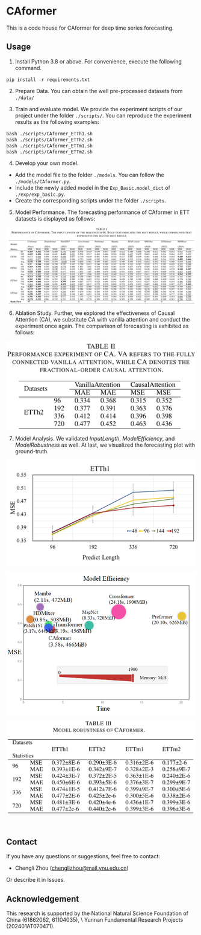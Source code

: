 # CAformer
This is a code house for CAformer for deep time series forecasting.


## Usage

1. Install Python 3.8 or above. For convenience, execute the following command.

```
pip install -r requirements.txt
```

2. Prepare Data. You can obtain the well pre-processed datasets from `./data/`


3. Train and evaluate model. We provide the experiment scripts of our project under the folder `./scripts/`. You can reproduce the experiment results as the following examples:

```
bash ./scripts/CAformer_ETTh1.sh
bash ./scripts/CAformer_ETTh2.sh
bash ./scripts/CAformer_ETTm1.sh
bash ./scripts/CAformer_ETTm2.sh
```

4. Develop your own model.

- Add the model file to the folder `./models`. You can follow the `./models/CAformer.py`.
- Include the newly added model in the `Exp_Basic.model_dict` of  `./exp/exp_basic.py`.
- Create the corresponding scripts under the folder `./scripts`.


5. Model Performance.
The forecasting performance of CAformer in ETT datasets is displayed as follows:

<p align="center">
<img src="./figures/performance.png"  alt="" align=center />
</p>


6. Ablation Study.
Further, we explored the effectiveness of Causal Attention (CA), we substitute CA with vanilla attention and conduct the experiment once again. The comparison of forecasting is exhibited as follows:

<p align="center">
<img src="./figures/ablation.png"  alt="" align=center />
</p>


7. Model Analysis.
We validated $Input Length$, $Model Efficiency$, and $Model Robustness$ as well. At last, we visualized the forecasting plot with ground-truth.


<p align="center">
<img src="./figures/input.jpg"  alt="" align=center />
</p>


<p align="center">
<img src="./figures/efficiency.png"  alt="" align=center />
</p>


<p align="center">
<img src="./figures/robustness.png"  alt="" align=center />
</p>


<p align="center">
<img src="./figures/visual.jpg"  alt="" align=center />
</p>



## Contact
If you have any questions or suggestions, feel free to contact:

- Chengli Zhou (chenglizhou@mail.ynu.edu.cn)

Or describe it in Issues.

## Acknowledgement

This research is supported by the National Natural Science Foundation of China (61862062, 61104035), \\
Yunnan Fundamental Research Projects (202401AT070471).

